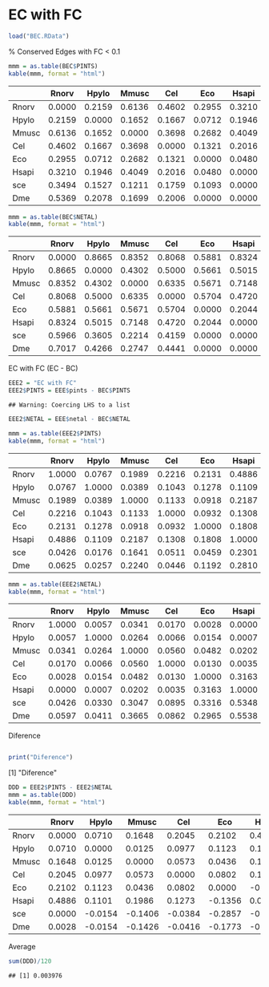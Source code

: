 EC with FC
========================================================

```r
load("BEC.RData")
```


% Conserved Edges with FC < 0.1

```r
mmm = as.table(BEC$PINTS)
kable(mmm, format = "html")
```

<table>
 <thead>
  <tr>
   <th>   </th>
   <th> Rnorv </th>
   <th> Hpylo </th>
   <th> Mmusc </th>
   <th> Cel </th>
   <th> Eco </th>
   <th> Hsapi </th>
   <th> sce </th>
   <th> Dme </th>
  </tr>
 </thead>
<tbody>
  <tr>
   <td> Rnorv </td>
   <td> 0.0000 </td>
   <td> 0.2159 </td>
   <td> 0.6136 </td>
   <td> 0.4602 </td>
   <td> 0.2955 </td>
   <td> 0.3210 </td>
   <td> 0.3494 </td>
   <td> 0.5369 </td>
  </tr>
  <tr>
   <td> Hpylo </td>
   <td> 0.2159 </td>
   <td> 0.0000 </td>
   <td> 0.1652 </td>
   <td> 0.1667 </td>
   <td> 0.0712 </td>
   <td> 0.1946 </td>
   <td> 0.1527 </td>
   <td> 0.2078 </td>
  </tr>
  <tr>
   <td> Mmusc </td>
   <td> 0.6136 </td>
   <td> 0.1652 </td>
   <td> 0.0000 </td>
   <td> 0.3698 </td>
   <td> 0.2682 </td>
   <td> 0.4049 </td>
   <td> 0.1211 </td>
   <td> 0.1699 </td>
  </tr>
  <tr>
   <td> Cel </td>
   <td> 0.4602 </td>
   <td> 0.1667 </td>
   <td> 0.3698 </td>
   <td> 0.0000 </td>
   <td> 0.1321 </td>
   <td> 0.2016 </td>
   <td> 0.1759 </td>
   <td> 0.2006 </td>
  </tr>
  <tr>
   <td> Eco </td>
   <td> 0.2955 </td>
   <td> 0.0712 </td>
   <td> 0.2682 </td>
   <td> 0.1321 </td>
   <td> 0.0000 </td>
   <td> 0.0480 </td>
   <td> 0.1093 </td>
   <td> 0.0000 </td>
  </tr>
  <tr>
   <td> Hsapi </td>
   <td> 0.3210 </td>
   <td> 0.1946 </td>
   <td> 0.4049 </td>
   <td> 0.2016 </td>
   <td> 0.0480 </td>
   <td> 0.0000 </td>
   <td> 0.0000 </td>
   <td> 0.0000 </td>
  </tr>
  <tr>
   <td> sce </td>
   <td> 0.3494 </td>
   <td> 0.1527 </td>
   <td> 0.1211 </td>
   <td> 0.1759 </td>
   <td> 0.1093 </td>
   <td> 0.0000 </td>
   <td> 0.0000 </td>
   <td> 0.0000 </td>
  </tr>
  <tr>
   <td> Dme </td>
   <td> 0.5369 </td>
   <td> 0.2078 </td>
   <td> 0.1699 </td>
   <td> 0.2006 </td>
   <td> 0.0000 </td>
   <td> 0.0000 </td>
   <td> 0.0000 </td>
   <td> 0.0000 </td>
  </tr>
</tbody>
</table>



```r
mmm = as.table(BEC$NETAL)
kable(mmm, format = "html")
```

<table>
 <thead>
  <tr>
   <th>   </th>
   <th> Rnorv </th>
   <th> Hpylo </th>
   <th> Mmusc </th>
   <th> Cel </th>
   <th> Eco </th>
   <th> Hsapi </th>
   <th> sce </th>
   <th> Dme </th>
  </tr>
 </thead>
<tbody>
  <tr>
   <td> Rnorv </td>
   <td> 0.0000 </td>
   <td> 0.8665 </td>
   <td> 0.8352 </td>
   <td> 0.8068 </td>
   <td> 0.5881 </td>
   <td> 0.8324 </td>
   <td> 0.5966 </td>
   <td> 0.7017 </td>
  </tr>
  <tr>
   <td> Hpylo </td>
   <td> 0.8665 </td>
   <td> 0.0000 </td>
   <td> 0.4302 </td>
   <td> 0.5000 </td>
   <td> 0.5661 </td>
   <td> 0.5015 </td>
   <td> 0.3605 </td>
   <td> 0.4266 </td>
  </tr>
  <tr>
   <td> Mmusc </td>
   <td> 0.8352 </td>
   <td> 0.4302 </td>
   <td> 0.0000 </td>
   <td> 0.6335 </td>
   <td> 0.5671 </td>
   <td> 0.7148 </td>
   <td> 0.2214 </td>
   <td> 0.2747 </td>
  </tr>
  <tr>
   <td> Cel </td>
   <td> 0.8068 </td>
   <td> 0.5000 </td>
   <td> 0.6335 </td>
   <td> 0.0000 </td>
   <td> 0.5704 </td>
   <td> 0.4720 </td>
   <td> 0.4159 </td>
   <td> 0.4441 </td>
  </tr>
  <tr>
   <td> Eco </td>
   <td> 0.5881 </td>
   <td> 0.5661 </td>
   <td> 0.5671 </td>
   <td> 0.5704 </td>
   <td> 0.0000 </td>
   <td> 0.2044 </td>
   <td> 0.0000 </td>
   <td> 0.0000 </td>
  </tr>
  <tr>
   <td> Hsapi </td>
   <td> 0.8324 </td>
   <td> 0.5015 </td>
   <td> 0.7148 </td>
   <td> 0.4720 </td>
   <td> 0.2044 </td>
   <td> 0.0000 </td>
   <td> 0.0000 </td>
   <td> 0.0000 </td>
  </tr>
  <tr>
   <td> sce </td>
   <td> 0.5966 </td>
   <td> 0.3605 </td>
   <td> 0.2214 </td>
   <td> 0.4159 </td>
   <td> 0.0000 </td>
   <td> 0.0000 </td>
   <td> 0.0000 </td>
   <td> 0.0000 </td>
  </tr>
  <tr>
   <td> Dme </td>
   <td> 0.7017 </td>
   <td> 0.4266 </td>
   <td> 0.2747 </td>
   <td> 0.4441 </td>
   <td> 0.0000 </td>
   <td> 0.0000 </td>
   <td> 0.0000 </td>
   <td> 0.0000 </td>
  </tr>
</tbody>
</table>



EC with FC (EC - BC)

```r
EEE2 = "EC with FC"
EEE2$PINTS = EEE$pints - BEC$PINTS
```

```
## Warning: Coercing LHS to a list
```

```r
EEE2$NETAL = EEE$netal - BEC$NETAL
```



```r
mmm = as.table(EEE2$PINTS)
kable(mmm, format = "html")
```

<table>
 <thead>
  <tr>
   <th>   </th>
   <th> Rnorv </th>
   <th> Hpylo </th>
   <th> Mmusc </th>
   <th> Cel </th>
   <th> Eco </th>
   <th> Hsapi </th>
   <th> sce </th>
   <th> Dme </th>
  </tr>
 </thead>
<tbody>
  <tr>
   <td> Rnorv </td>
   <td> 1.0000 </td>
   <td> 0.0767 </td>
   <td> 0.1989 </td>
   <td> 0.2216 </td>
   <td> 0.2131 </td>
   <td> 0.4886 </td>
   <td> 0.0426 </td>
   <td> 0.0625 </td>
  </tr>
  <tr>
   <td> Hpylo </td>
   <td> 0.0767 </td>
   <td> 1.0000 </td>
   <td> 0.0389 </td>
   <td> 0.1043 </td>
   <td> 0.1278 </td>
   <td> 0.1109 </td>
   <td> 0.0176 </td>
   <td> 0.0257 </td>
  </tr>
  <tr>
   <td> Mmusc </td>
   <td> 0.1989 </td>
   <td> 0.0389 </td>
   <td> 1.0000 </td>
   <td> 0.1133 </td>
   <td> 0.0918 </td>
   <td> 0.2187 </td>
   <td> 0.1641 </td>
   <td> 0.2240 </td>
  </tr>
  <tr>
   <td> Cel </td>
   <td> 0.2216 </td>
   <td> 0.1043 </td>
   <td> 0.1133 </td>
   <td> 1.0000 </td>
   <td> 0.0932 </td>
   <td> 0.1308 </td>
   <td> 0.0511 </td>
   <td> 0.0446 </td>
  </tr>
  <tr>
   <td> Eco </td>
   <td> 0.2131 </td>
   <td> 0.1278 </td>
   <td> 0.0918 </td>
   <td> 0.0932 </td>
   <td> 1.0000 </td>
   <td> 0.1808 </td>
   <td> 0.0459 </td>
   <td> 0.1192 </td>
  </tr>
  <tr>
   <td> Hsapi </td>
   <td> 0.4886 </td>
   <td> 0.1109 </td>
   <td> 0.2187 </td>
   <td> 0.1308 </td>
   <td> 0.1808 </td>
   <td> 1.0000 </td>
   <td> 0.2301 </td>
   <td> 0.2810 </td>
  </tr>
  <tr>
   <td> sce </td>
   <td> 0.0426 </td>
   <td> 0.0176 </td>
   <td> 0.1641 </td>
   <td> 0.0511 </td>
   <td> 0.0459 </td>
   <td> 0.2301 </td>
   <td> 1.0000 </td>
   <td> 0.0792 </td>
  </tr>
  <tr>
   <td> Dme </td>
   <td> 0.0625 </td>
   <td> 0.0257 </td>
   <td> 0.2240 </td>
   <td> 0.0446 </td>
   <td> 0.1192 </td>
   <td> 0.2810 </td>
   <td> 0.0792 </td>
   <td> 1.0000 </td>
  </tr>
</tbody>
</table>



```r
mmm = as.table(EEE2$NETAL)
kable(mmm, format = "html")
```

<table>
 <thead>
  <tr>
   <th>   </th>
   <th> Rnorv </th>
   <th> Hpylo </th>
   <th> Mmusc </th>
   <th> Cel </th>
   <th> Eco </th>
   <th> Hsapi </th>
   <th> sce </th>
   <th> Dme </th>
  </tr>
 </thead>
<tbody>
  <tr>
   <td> Rnorv </td>
   <td> 1.0000 </td>
   <td> 0.0057 </td>
   <td> 0.0341 </td>
   <td> 0.0170 </td>
   <td> 0.0028 </td>
   <td> 0.0000 </td>
   <td> 0.0426 </td>
   <td> 0.0597 </td>
  </tr>
  <tr>
   <td> Hpylo </td>
   <td> 0.0057 </td>
   <td> 1.0000 </td>
   <td> 0.0264 </td>
   <td> 0.0066 </td>
   <td> 0.0154 </td>
   <td> 0.0007 </td>
   <td> 0.0330 </td>
   <td> 0.0411 </td>
  </tr>
  <tr>
   <td> Mmusc </td>
   <td> 0.0341 </td>
   <td> 0.0264 </td>
   <td> 1.0000 </td>
   <td> 0.0560 </td>
   <td> 0.0482 </td>
   <td> 0.0202 </td>
   <td> 0.3047 </td>
   <td> 0.3665 </td>
  </tr>
  <tr>
   <td> Cel </td>
   <td> 0.0170 </td>
   <td> 0.0066 </td>
   <td> 0.0560 </td>
   <td> 1.0000 </td>
   <td> 0.0130 </td>
   <td> 0.0035 </td>
   <td> 0.0895 </td>
   <td> 0.0862 </td>
  </tr>
  <tr>
   <td> Eco </td>
   <td> 0.0028 </td>
   <td> 0.0154 </td>
   <td> 0.0482 </td>
   <td> 0.0130 </td>
   <td> 1.0000 </td>
   <td> 0.3163 </td>
   <td> 0.3316 </td>
   <td> 0.2965 </td>
  </tr>
  <tr>
   <td> Hsapi </td>
   <td> 0.0000 </td>
   <td> 0.0007 </td>
   <td> 0.0202 </td>
   <td> 0.0035 </td>
   <td> 0.3163 </td>
   <td> 1.0000 </td>
   <td> 0.5348 </td>
   <td> 0.5538 </td>
  </tr>
  <tr>
   <td> sce </td>
   <td> 0.0426 </td>
   <td> 0.0330 </td>
   <td> 0.3047 </td>
   <td> 0.0895 </td>
   <td> 0.3316 </td>
   <td> 0.5348 </td>
   <td> 1.0000 </td>
   <td> 0.2522 </td>
  </tr>
  <tr>
   <td> Dme </td>
   <td> 0.0597 </td>
   <td> 0.0411 </td>
   <td> 0.3665 </td>
   <td> 0.0862 </td>
   <td> 0.2965 </td>
   <td> 0.5538 </td>
   <td> 0.2522 </td>
   <td> 1.0000 </td>
  </tr>
</tbody>
</table>


Diference

```r

print("Diference")
```

[1] "Diference"

```r
DDD = EEE2$PINTS - EEE2$NETAL
mmm = as.table(DDD)
kable(mmm, format = "html")
```

<table>
 <thead>
  <tr>
   <th>   </th>
   <th> Rnorv </th>
   <th> Hpylo </th>
   <th> Mmusc </th>
   <th> Cel </th>
   <th> Eco </th>
   <th> Hsapi </th>
   <th> sce </th>
   <th> Dme </th>
  </tr>
 </thead>
<tbody>
  <tr>
   <td> Rnorv </td>
   <td> 0.0000 </td>
   <td>  0.0710 </td>
   <td>  0.1648 </td>
   <td>  0.2045 </td>
   <td>  0.2102 </td>
   <td>  0.4886 </td>
   <td>  0.0000 </td>
   <td>  0.0028 </td>
  </tr>
  <tr>
   <td> Hpylo </td>
   <td> 0.0710 </td>
   <td>  0.0000 </td>
   <td>  0.0125 </td>
   <td>  0.0977 </td>
   <td>  0.1123 </td>
   <td>  0.1101 </td>
   <td> -0.0154 </td>
   <td> -0.0154 </td>
  </tr>
  <tr>
   <td> Mmusc </td>
   <td> 0.1648 </td>
   <td>  0.0125 </td>
   <td>  0.0000 </td>
   <td>  0.0573 </td>
   <td>  0.0436 </td>
   <td>  0.1986 </td>
   <td> -0.1406 </td>
   <td> -0.1426 </td>
  </tr>
  <tr>
   <td> Cel </td>
   <td> 0.2045 </td>
   <td>  0.0977 </td>
   <td>  0.0573 </td>
   <td>  0.0000 </td>
   <td>  0.0802 </td>
   <td>  0.1273 </td>
   <td> -0.0384 </td>
   <td> -0.0416 </td>
  </tr>
  <tr>
   <td> Eco </td>
   <td> 0.2102 </td>
   <td>  0.1123 </td>
   <td>  0.0436 </td>
   <td>  0.0802 </td>
   <td>  0.0000 </td>
   <td> -0.1356 </td>
   <td> -0.2857 </td>
   <td> -0.1773 </td>
  </tr>
  <tr>
   <td> Hsapi </td>
   <td> 0.4886 </td>
   <td>  0.1101 </td>
   <td>  0.1986 </td>
   <td>  0.1273 </td>
   <td> -0.1356 </td>
   <td>  0.0000 </td>
   <td> -0.3047 </td>
   <td> -0.2729 </td>
  </tr>
  <tr>
   <td> sce </td>
   <td> 0.0000 </td>
   <td> -0.0154 </td>
   <td> -0.1406 </td>
   <td> -0.0384 </td>
   <td> -0.2857 </td>
   <td> -0.3047 </td>
   <td>  0.0000 </td>
   <td> -0.1730 </td>
  </tr>
  <tr>
   <td> Dme </td>
   <td> 0.0028 </td>
   <td> -0.0154 </td>
   <td> -0.1426 </td>
   <td> -0.0416 </td>
   <td> -0.1773 </td>
   <td> -0.2729 </td>
   <td> -0.1730 </td>
   <td>  0.0000 </td>
  </tr>
</tbody>
</table>


Average

```r
sum(DDD)/120
```

```
## [1] 0.003976
```


